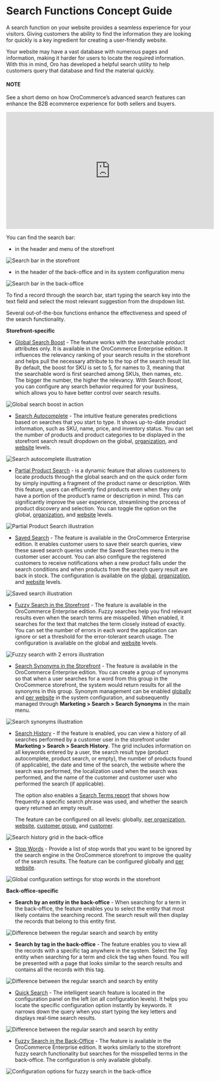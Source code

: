 <a id="user-guide-getting-started-search"></a>

# Search Functions Concept Guide

A search function on your website provides a seamless experience for your visitors. Giving customers the ability to find the information they are looking for quickly is a key ingredient for creating a user-friendly website.

Your website may have a vast database with numerous pages and information, making it harder for users to locate the required information. With this in mind, Oro has developed a helpful search utility to help customers query that database and find the material quickly.

#### NOTE
See a short demo on how OroCommerce’s advanced search features can enhance the B2B ecommerce experience for both sellers and buyers.

<iframe width="560" height="315" src="https://www.youtube.com/embed/SqKn5xKjs0g?si=q0x0dG2hNzDmhUi0" title="YouTube video player" frameborder="0" allow="accelerometer; autoplay; clipboard-write; encrypted-media; gyroscope; picture-in-picture; web-share" allowfullscreen></iframe>

You can find the search bar:

* in the header and menu of the storefront

![Search bar in the storefront](user/img/concept-guides/search/search-bar-storefront.png)
* in the header of the back-office and in its system configuration menu

![Search bar in the back-office](user/img/concept-guides/search/search-bar-back-office.png)

To find a record through the search bar, start typing the search key into the text field and select the most relevant suggestion from the dropdown list.

Several out-of-the-box functions enhance the effectiveness and speed of the search functionality.

**Storefront-specific**

* [Global Search Boost](../../../back-office/products/product-attributes/index.md#products-product-attributes-create-frontend-options) - The feature works with the searchable product attributes only. It is available in the OroCommerce Enterprise edition. It influences the relevancy ranking of your search results in the storefront and helps pull the necessary attribute to the top of the search result list. By default, the boost for SKU is set to 5, for names to 3, meaning that the searchable word is first searched among SKUs, then names, etc. The bigger the number, the higher the relevancy. With Search Boost, you can configure any search behavior required for your business, which allows you to have better control over search results.

![Global search boost in action](user/img/concept-guides/search/global-search-boost.png)
* [Search Autocomplete](../../../back-office/system/configuration/commerce/product/global-product-search.md#configuration-guide-commerce-configuration-product-search) - The intuitive feature generates predictions based on searches that you start to type. It shows up-to-date product information, such as SKU, name, price, and inventory status. You can set the number of products and product categories to be displayed in the storefront search result dropdown on the global, [organization](../../../back-office/system/user-management/organizations/org-configuration/commerce/product/organization-product-search.md#sys-users-organization-commerce-products-search), and [website](../../../back-office/system/websites/web-configuration/commerce/product/website-product-search.md#sys-websites-commerce-products-search) levels.

![Search autocomplete illustration](user/img/concept-guides/search/storefront-autocomplete.png)
* [Partial Product Search](../../../back-office/system/configuration/commerce/product/global-product-search.md#configuration-guide-commerce-configuration-product-search) - is a dynamic feature that allows customers to locate products through the global search and on the quick order form by simply inputting a fragment of the product name or description. With this feature, users can efficiently find products even when they only have a portion of the product’s name or description in mind. This can significantly improve the user experience, streamlining the process of product discovery and selection. You can toggle the option on the global, [organization](../../../back-office/system/user-management/organizations/org-configuration/commerce/product/organization-product-search.md#sys-users-organization-commerce-products-search), and [website](../../../back-office/system/websites/web-configuration/commerce/product/website-product-search.md#sys-websites-commerce-products-search) levels.

![Partial Product Search illustration](user/img/concept-guides/search/partial-product-search.png)
* [Saved Search](../../../storefront/account/saved-search.md#my-account-saved-search) - The feature is available in the OroCommerce Enterprise edition. It enables customer users to save their search queries, view these saved search queries under the Saved Searches menu in the customer user account. You can also configure the registered customers to receive notifications when a new product falls under the search conditions and when products from the search query result are back in stock. The configuration is available on the [global](../../../back-office/system/configuration/commerce/search/saved-search.md#configuration-guide-commerce-configuration-saved-search), [organization](../../../back-office/system/user-management/organizations/org-configuration/commerce/search/organization-saved-search.md#organization-commerce-configuration-saved-search), and [website](../../../back-office/system/websites/web-configuration/commerce/search/website-saved-search.md#configuration-website-commerce-search-saved-search) levels.

![Saved search illustration](user/img/concept-guides/search/saved-search.png)
* [Fuzzy Search in the Storefront](../../../back-office/system/configuration/commerce/search/fuzzy-search.md#configuration-guide-commerce-configuration-fuzzy-search) - The feature is available in the OroCommerce Enterprise edition. Fuzzy searches help you find relevant results even when the search terms are misspelled. When enabled, it searches for the text that matches the term closely instead of exactly. You can set the number of errors in each word the application can ignore or set a threshold for the error-tolerant search usage. The configuration is available on the global and [website](../../../back-office/system/websites/web-configuration/commerce/search/website-fuzzy-search.md#configuration-website-commerce-search-fuzzy-search) levels.

![Fuzzy search with 2 errors illustration](user/img/concept-guides/search/fuzzy-search-storefront.png)
* [Search Synonyms in the Storefront](../../../back-office/marketing/search/index.md#user-guide-search-synonyms) - The feature is available in the OroCommerce Enterprise edition. You can create a group of synonyms so that when a user searches for a word from this group in the OroCommerce storefront, the system would return results for all the synonyms in this group. Synonym management can be enabled [globally](../../../back-office/system/configuration/commerce/search/search-synonyms.md#configuration-guide-commerce-search-synonyms) and [per website](../../../back-office/system/websites/web-configuration/commerce/search/website-search-synonyms.md#configuration-website-commerce-search-synonyms) in the system configuration, and subsequently managed through **Marketing > Search > Search Synonyms** in the main menu.

![Search synonyms illustration](user/img/concept-guides/search/search-synonyms-storefront.png)
* [Search History](../../../back-office/system/configuration/commerce/search/search-terms.md#configuration-guide-commerce-configuration-search-history) - If the feature is enabled, you can view a history of all searches performed by a customer user in the storefront under **Marketing > Search > Search History**. The grid includes information on all keywords entered by a user, the search result type (product autocomplete, product search, or empty), the number of products found (if applicable), the date and time of the search, the website where the search was performed, the localization used when the search was performed, and the name of the customer and customer user who performed the search (if applicable).

  The option also enables a [Search Terms report](../../../back-office/reports-segments/reports/search-report.md#user-guide-search-terms-report) that shows how frequently a specific search phrase was used, and whether the search query returned an empty result.

  The feature can be configured on all levels: globally, [per organization](../../../back-office/system/user-management/organizations/org-configuration/commerce/search/org-search-terms.md#organization-commerce-configuration-search-history), [website](../../../back-office/system/websites/web-configuration/commerce/search/website-search-terms.md#configuration-website-commerce-search-history), [customer group](../../../back-office/customers/customer-groups/customer-group-configuration/commerce/search/customer-group-search-terms-settings.md#user-guide-customer-groups-configuration-settings-search), and [customer](../../../back-office/customers/customers/customer-configuration/commerce/search/customer-search-settings.md#user-guide-customers-search-settings).

![Search history grid in the back-office](user/img/marketing/search/search-items-grid.png)
* [Stop Words](../../../back-office/system/configuration/commerce/search/stop-words.md#configuration-guide-commerce-configuration-stop-words) - Provide a list of stop words that you want to be ignored by the search engine in the OroCommerce storefront to improve the quality of the search results. The feature can be configured globally and [per website](../../../back-office/system/websites/web-configuration/commerce/search/website-stop-words.md#configuration-website-commerce-search-stop-words).

![Global configuration settings for stop words in the storefront](user/img/system/config_commerce/search/stop-words-global-config.png)

**Back-office-specific**

* **Search by an entity in the back-office** - When searching for a term in the back-office, the feature enables you to select the entity that most likely contains the searching record. The search result will then display the records that belong to this entity first.

![Difference between the regular search and search by entity](user/img/concept-guides/search/search-by-entity.png)

<a id="user-guide-getting-started-search-tag"></a>
* **Search by tag in the back-office** - The feature enables you to view all the records with a specific tag anywhere in the system. Select the *Tag* entity when searching for a term and click the tag when found. You will be presented with a page that looks similar to the search results and contains all the records with this tag.

![Difference between the regular search and search by entity](user/img/concept-guides/search/search-by-tag.png)
* [Quick Search](../../../back-office/system/configuration/quick-search.md#user-guide-system-configuration-quick-search) - The intelligent search feature is located in the configuration panel on the left (on all configuration levels). It helps you locate the specific configuration option instantly by keywords. It narrows down the query when you start typing the key letters and displays real-time search results.

![Difference between the regular search and search by entity](user/img/concept-guides/search/quick-search.png)
* [Fuzzy Search in the Back-Office](../../../back-office/system/configuration/system/general-setup/search.md#configuration-system-configuration-general-setup-sysconfig-search-global) - The feature is available in the OroCommerce Enterprise edition. It works similarly to the storefront fuzzy search functionality but searches for the misspelled terms in the back-office. The configuration is only available globally.

![Configuration options for fuzzy search in the back-office](user/img/concept-guides/search/fuzzy-bo-search.png)
